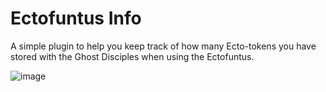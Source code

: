 # Ectofuntus Info
A simple plugin to help you keep track of how many Ecto-tokens you have stored with the Ghost Disciples when using the Ectofuntus.

![image](https://user-images.githubusercontent.com/45152844/127595241-5946e5f7-98f2-4409-bb5b-f94a3e9634dc.png)
